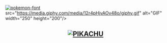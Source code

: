 <a href="https://fontmeme.com/pokemon-font/"><img src="https://fontmeme.com/permalink/250613/cd94991f14ea1a6abbf6634f6d7e3e9b.png" alt="pokemon-font" border="0"></a>
 src="https://media.giphy.com/media/12r4pHjvAOv48o/giphy.gif" alt="GIF" width="250" height="200"/>
</p>

<div align="center">

## [![PIKACHU](https://readme-typing-svg.herokuapp.com?font=Road+Rage&color=FFA500&lines=Bienvenido+al+repositorio+del+bot+de+WhatsApp+Pikachu;Creado+por+Deylin+Eliac)](https://bit.ly/2VM4lxF)